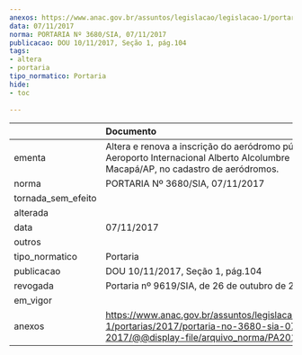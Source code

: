 ```yaml
---
anexos: https://www.anac.gov.br/assuntos/legislacao/legislacao-1/portarias/2017/portaria-no-3680-sia-07-11-2017/@@display-file/arquivo_norma/PA2017-3680.pdf
data: 07/11/2017
norma: PORTARIA Nº 3680/SIA, 07/11/2017
publicacao: DOU 10/11/2017, Seção 1, pág.104
tags:
- altera
- portaria
tipo_normatico: Portaria
hide: 
- toc 
 
---
```


|                    | Documento                                                                                                                                            |
|:-------------------|:-----------------------------------------------------------------------------------------------------------------------------------------------------|
| ementa             | Altera e renova a inscrição do aeródromo público Aeroporto Internacional Alberto Alcolumbre (SBMQ), em Macapá/AP, no cadastro de aeródromos.         |
| norma              | PORTARIA Nº 3680/SIA, 07/11/2017                                                                                                                     |
| tornada_sem_efeito |                                                                                                                                                      |
| alterada           |                                                                                                                                                      |
| data               | 07/11/2017                                                                                                                                           |
| outros             |                                                                                                                                                      |
| tipo_normatico     | Portaria                                                                                                                                             |
| publicacao         | DOU 10/11/2017, Seção 1, pág.104                                                                                                                     |
| revogada           | Portaria nº 9619/SIA, de 26 de outubro de 2022.                                                                                                      |
| em_vigor           |                                                                                                                                                      |
| anexos             | https://www.anac.gov.br/assuntos/legislacao/legislacao-1/portarias/2017/portaria-no-3680-sia-07-11-2017/@@display-file/arquivo_norma/PA2017-3680.pdf |